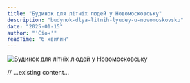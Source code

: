 ```yaml
---
title: "Будинок для літніх людей у Новомосковську"
description: "budynok-dlya-litnih-lyudey-u-novomoskovsku"
date: "2025-01-15"
author: "'Сіон'"
readTime: "6 хвилин"
---
```


![Будинок для літніх людей у Новомосковську](/images/blog-novomoskovsk.jpeg)

// ...existing content...

